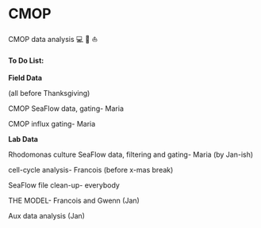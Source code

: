 CMOP
====

CMOP data analysis :computer:  :dolphin:  :boat:

#### To Do List: 


**Field Data**

(all before Thanksgiving) 

CMOP SeaFlow data, gating- Maria

CMOP influx gating- Maria


**Lab Data**

Rhodomonas culture SeaFlow data, filtering and gating- Maria (by Jan-ish)

cell-cycle analysis- Francois (before x-mas break)

SeaFlow file clean-up- everybody 

THE MODEL- Francois and Gwenn (Jan)


Aux data analysis (Jan) 

